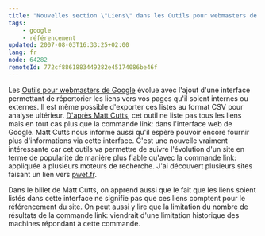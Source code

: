 ```yaml
---
title: "Nouvelles section \"Liens\" dans les Outils pour webmasters de Google"
tags:
    - google
    - référencement
updated: 2007-08-03T16:33:25+02:00
lang: fr
node: 64282
remoteId: 772cf8861883449282e45174086be46f
---
```

 
Les [Outils pour webmasters de Google](https://www.google.com/webmasters/tools) évolue avec l'ajout d'une interface permettant de répertorier les liens vers vos pages qu'il soient internes ou externes. Il est même possible d'exporter ces listes au format CSV pour analyse ultérieur. [D'après Matt Cutts](http://www.mattcutts.com/blog/google-provides-backlink-tool-for-site-owners/), cet outil ne liste pas tous les liens mais en tout cas plus que la commande link: dans l'interface web de Google. Matt Cutts nous informe aussi qu'il espère pouvoir encore fournir plus d'informations via cette interface. C'est une nouvelle vraiment intéressante car cet outils va permettre de suivre l'évolution d'un site en terme de popularité de manière plus fiable qu'avec la commande link: appliquée à plusieurs moteurs de recherche. J'ai découvert plusieurs sites faisant un lien vers [pwet.fr](http://pwet.fr).

 
Dans le billet de Matt Cutts, on apprend aussi que le fait que les liens soient listés dans cette interface ne signifie pas que ces liens comptent pour le référencement du site. On peut aussi y lire que la limitation du nombre de résultats de la commande link: viendrait d'une limitation historique des machines répondant à cette commande.

